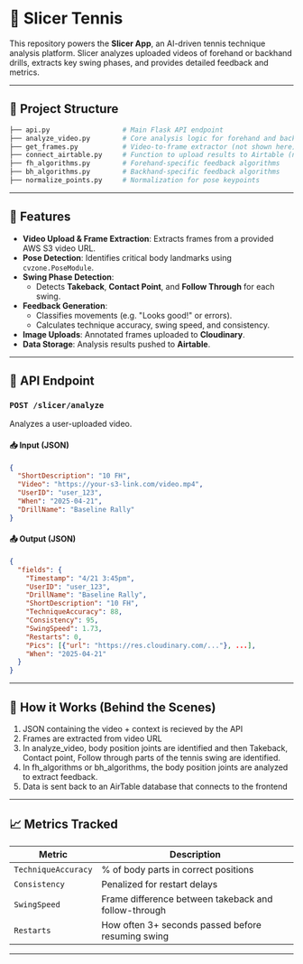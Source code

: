 # 🎾 Slicer Tennis

This repository powers the **Slicer App**, an AI-driven tennis technique analysis platform. Slicer analyzes uploaded videos of forehand or backhand drills, extracts key swing phases, and provides detailed feedback and metrics.

---

## 📂 Project Structure

```bash
├── api.py                  # Main Flask API endpoint
├── analyze_video.py        # Core analysis logic for forehand and backhand
├── get_frames.py           # Video-to-frame extractor (not shown here)
├── connect_airtable.py     # Function to upload results to Airtable (not shown here)
├── fh_algorithms.py        # Forehand-specific feedback algorithms
├── bh_algorithms.py        # Backhand-specific feedback algorithms
├── normalize_points.py     # Normalization for pose keypoints
```

---

## 🔧 Features

- **Video Upload & Frame Extraction**: Extracts frames from a provided AWS S3 video URL.
- **Pose Detection**: Identifies critical body landmarks using `cvzone.PoseModule`.
- **Swing Phase Detection**:
  - Detects **Takeback**, **Contact Point**, and **Follow Through** for each swing.
- **Feedback Generation**:
  - Classifies movements (e.g. "Looks good!" or errors).
  - Calculates technique accuracy, swing speed, and consistency.
- **Image Uploads**: Annotated frames uploaded to **Cloudinary**.
- **Data Storage**: Analysis results pushed to **Airtable**.

---

## 🔌 API Endpoint

### `POST /slicer/analyze`

Analyzes a user-uploaded video.

#### 📥 Input (JSON)
```json
{
  "ShortDescription": "10 FH",
  "Video": "https://your-s3-link.com/video.mp4",
  "UserID": "user_123",
  "When": "2025-04-21",
  "DrillName": "Baseline Rally"
}
```

#### 📤 Output (JSON)
```json
{
  "fields": {
    "Timestamp": "4/21 3:45pm",
    "UserID": "user_123",
    "DrillName": "Baseline Rally",
    "ShortDescription": "10 FH",
    "TechniqueAccuracy": 88,
    "Consistency": 95,
    "SwingSpeed": 1.73,
    "Restarts": 0,
    "Pics": [{"url": "https://res.cloudinary.com/..."}, ...],
    "When": "2025-04-21"
  }
}
```

---
## 🧠 How it Works (Behind the Scenes)
1. JSON containing the video + context is recieved by the API
2. Frames are extracted from video URL
4. In analyze_video, body position joints are identified and then Takeback, Contact point, Follow through parts of the tennis swing are identified.
5. In fh_algorithms or bh_algorithms, the body position joints are analyzed to extract feedback.
6. Data is sent back to an AirTable database that connects to the frontend

---

## 📈 Metrics Tracked

| Metric             | Description |
|--------------------|-------------|
| `TechniqueAccuracy` | % of body parts in correct positions |
| `Consistency`       | Penalized for restart delays |
| `SwingSpeed`        | Frame difference between takeback and follow-through |
| `Restarts`          | How often 3+ seconds passed before resuming swing |

---
